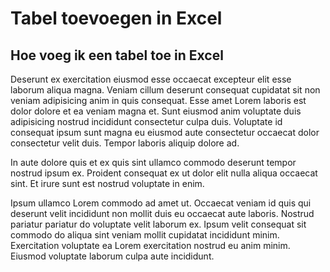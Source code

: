 # Tabel toevoegen in Excel

## Hoe voeg ik een tabel toe in Excel

Deserunt ex exercitation eiusmod esse occaecat excepteur elit esse laborum aliqua magna. Veniam cillum deserunt consequat cupidatat sit non veniam adipisicing anim in quis consequat. Esse amet Lorem laboris est dolor dolore et ea veniam magna et. Sunt eiusmod anim voluptate duis adipisicing nostrud incididunt consectetur culpa duis. Voluptate id consequat ipsum sunt magna eu eiusmod aute consectetur occaecat dolor consectetur velit duis. Tempor laboris aliquip dolore ad.

In aute dolore quis et ex quis sint ullamco commodo deserunt tempor nostrud ipsum ex. Proident consequat ex ut dolor elit nulla aliqua occaecat sint. Et irure sunt est nostrud voluptate in enim.

Ipsum ullamco Lorem commodo ad amet ut. Occaecat veniam id quis qui deserunt velit incididunt non mollit duis eu occaecat aute laboris. Nostrud pariatur pariatur do voluptate velit laborum ex. Ipsum velit consequat sit commodo do aliqua sint veniam mollit cupidatat incididunt minim. Exercitation voluptate ea Lorem exercitation nostrud eu anim minim. Eiusmod voluptate laborum culpa aute incididunt.